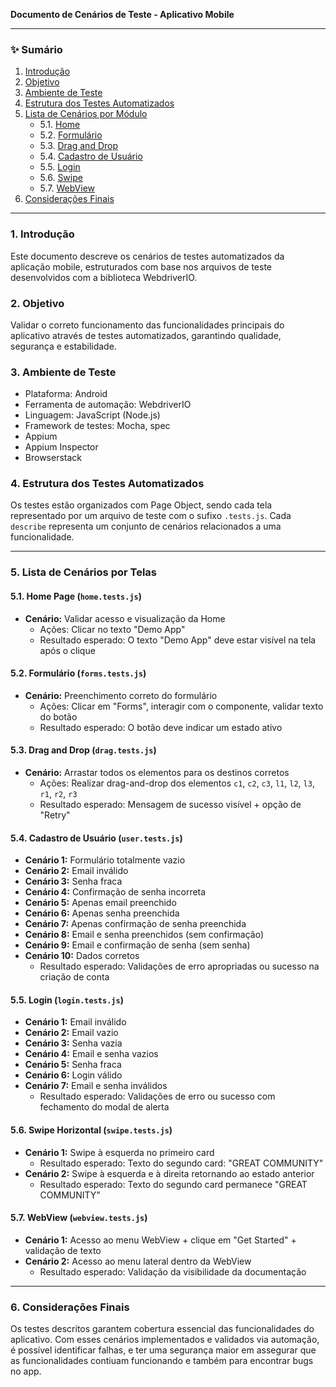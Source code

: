 **Documento de Cenários de Teste - Aplicativo Mobile**

---

### ✨ **Sumário**

1. [Introdução](#1-introdução)
2. [Objetivo](#2-objetivo)
3. [Ambiente de Teste](#3-ambiente-de-teste)
4. [Estrutura dos Testes Automatizados](#4-estrutura-dos-testes-automatizados)
5. [Lista de Cenários por Módulo](#5-lista-de-cenários-por-telas)
   - 5.1. [Home](#51-home-page-hometestsjs)
   - 5.2. [Formulário](#52-formulário-formstestsjs)
   - 5.3. [Drag and Drop](#53-drag-and-drop-dragtestsjs)
   - 5.4. [Cadastro de Usuário](#54-cadastro-de-usuário-usertestsjs)
   - 5.5. [Login](#55-login-logintestsjs)
   - 5.6. [Swipe](#56-swipe-horizontal-swipetestsjs)
   - 5.7. [WebView](#57-webview-webviewtestsjs)
6. [Considerações Finais](#6-considerações-finais)

---

### 1. **Introdução**
Este documento descreve os cenários de testes automatizados da aplicação mobile, estruturados com base nos arquivos de teste desenvolvidos com a biblioteca WebdriverIO.

### 2. **Objetivo**
Validar o correto funcionamento das funcionalidades principais do aplicativo através de testes automatizados, garantindo qualidade, segurança e estabilidade.

### 3. **Ambiente de Teste**
- Plataforma: Android
- Ferramenta de automação: WebdriverIO
- Linguagem: JavaScript (Node.js)
- Framework de testes: Mocha, spec
- Appium
- Appium Inspector
- Browserstack

### 4. **Estrutura dos Testes Automatizados**
Os testes estão organizados com Page Object, sendo cada tela representado por um arquivo de teste com o sufixo `.tests.js`. Cada `describe` representa um conjunto de cenários relacionados a uma funcionalidade.

---

### 5. **Lista de Cenários por Telas**

#### 5.1. **Home Page** (`home.tests.js`)
- **Cenário:** Validar acesso e visualização da Home
  - Ações: Clicar no texto "Demo App"
  - Resultado esperado: O texto "Demo App" deve estar visível na tela após o clique

#### 5.2. **Formulário** (`forms.tests.js`)
- **Cenário:** Preenchimento correto do formulário
  - Ações: Clicar em "Forms", interagir com o componente, validar texto do botão
  - Resultado esperado: O botão deve indicar um estado ativo

#### 5.3. **Drag and Drop** (`drag.tests.js`)
- **Cenário:** Arrastar todos os elementos para os destinos corretos
  - Ações: Realizar drag-and-drop dos elementos `c1`, `c2`, `c3`, `l1`, `l2`, `l3`, `r1`, `r2`, `r3`
  - Resultado esperado: Mensagem de sucesso visível + opção de "Retry"

#### 5.4. **Cadastro de Usuário** (`user.tests.js`)
- **Cenário 1:** Formulário totalmente vazio
- **Cenário 2:** Email inválido
- **Cenário 3:** Senha fraca
- **Cenário 4:** Confirmação de senha incorreta
- **Cenário 5:** Apenas email preenchido
- **Cenário 6:** Apenas senha preenchida
- **Cenário 7:** Apenas confirmação de senha preenchida
- **Cenário 8:** Email e senha preenchidos (sem confirmação)
- **Cenário 9:** Email e confirmação de senha (sem senha)
- **Cenário 10:** Dados corretos
  - Resultado esperado: Validações de erro apropriadas ou sucesso na criação de conta

#### 5.5. **Login** (`login.tests.js`)
- **Cenário 1:** Email inválido
- **Cenário 2:** Email vazio
- **Cenário 3:** Senha vazia
- **Cenário 4:** Email e senha vazios
- **Cenário 5:** Senha fraca
- **Cenário 6:** Login válido
- **Cenário 7:** Email e senha inválidos
  - Resultado esperado: Validações de erro ou sucesso com fechamento do modal de alerta

#### 5.6. **Swipe Horizontal** (`swipe.tests.js`)
- **Cenário 1:** Swipe à esquerda no primeiro card
  - Resultado esperado: Texto do segundo card: "GREAT COMMUNITY"
- **Cenário 2:** Swipe à esquerda e à direita retornando ao estado anterior
  - Resultado esperado: Texto do segundo card permanece "GREAT COMMUNITY"

#### 5.7. **WebView** (`webview.tests.js`)
- **Cenário 1:** Acesso ao menu WebView + clique em "Get Started" + validação de texto
- **Cenário 2:** Acesso ao menu lateral dentro da WebView
  - Resultado esperado: Validação da visibilidade da documentação

---

### 6. **Considerações Finais**

Os testes descritos garantem cobertura essencial das funcionalidades do aplicativo. Com esses cenários implementados e validados via automação, é possível identificar falhas, e ter uma segurança maior em assegurar que as funcionalidades contiuam funcionando e também para encontrar bugs no app.